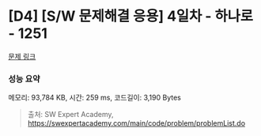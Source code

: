 # [D4] [S/W 문제해결 응용] 4일차 - 하나로 - 1251 

[문제 링크](https://swexpertacademy.com/main/code/problem/problemDetail.do?contestProbId=AV15StKqAQkCFAYD) 

### 성능 요약

메모리: 93,784 KB, 시간: 259 ms, 코드길이: 3,190 Bytes



> 출처: SW Expert Academy, https://swexpertacademy.com/main/code/problem/problemList.do